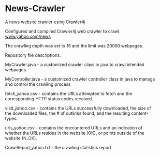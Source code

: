 # News-Crawler
A news website crawler using Crawler4j

Configured and compiled Crawler4j web crawler to crawl www.yahoo.com/news

The crawling depth was set to 16 and the limit was 20000 webpages.

Repository file descriptions:

MyCrawler.java - a customized crawler class in java to crawl intended webpages. <br />

MyController.java - a customized crawler controller class in java to manage and control the crawling process <br />

fetch_yahoo.csv - contains the URLs attempted to fetch and the corresponding HTTP status codes received. <br />

visit_yahoo.csv - contains the URLs successfully downloaded, the size of the downloaded files, the # of outlinks found, and the resulting content-types. <br />

urls_yahoo.csv - contains the encountered URLs and an indication of whether the URLs resides in the website (OK), or points outside of the
website (N_OK). <br />

CrawlReport_yahoo.txt - the crawling statistics report.
